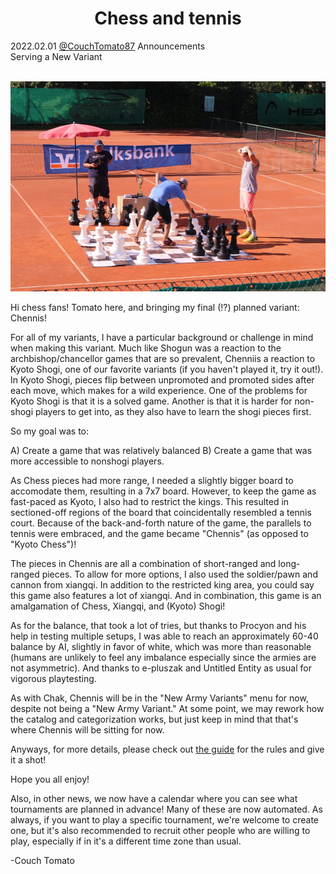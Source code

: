 <h1 align="center">Chess and tennis</h1>

<div class="meta-headline">
    <div class= "meta">
        <span class="text">2022.02.01</span>
        <span class="text"><a href="/@/CouchTomato87">@CouchTomato87</a></span>
        <span class="text">Announcements</span>
    </div>
    <div class= "headline">Serving a New Variant</div>
</div>
</br>

![Chess and Tennis?](https://github.com/gbtami/pychess-variants/blob/master/static/images/ChessTennis.jpg)

Hi chess fans! Tomato here, and bringing my final (!?) planned variant: Chennis!

For all of my variants, I have a particular background or challenge in mind when making this variant. Much like Shogun was a reaction to the archbishop/chancellor games that are so prevalent, Chenniis a reaction to Kyoto Shogi, one of our favorite variants (if you haven't played it, try it out!). In Kyoto Shogi, pieces flip between unpromoted and promoted sides after each move, which makes for a wild experience. One of the problems for Kyoto Shogi is that it is a solved game. Another is that it is harder for non-shogi players to get into, as they also have to learn the shogi pieces first.

So my goal was to:

A) Create a game that was relatively balanced
B) Create a game that was more accessible to nonshogi players.

As Chess pieces had more range, I needed a slightly bigger board to accomodate them, resulting in a 7x7 board. However, to keep the game as fast-paced as Kyoto, I also had to restrict the kings. This resulted in sectioned-off regions of the board that coincidentally resembled a tennis court. Because of the back-and-forth nature of the game, the parallels to tennis were embraced, and the game became "Chennis" (as opposed to "Kyoto Chess")!

The pieces in Chennis are all a combination of short-ranged and long-ranged pieces. To allow for more options, I also used the soldier/pawn and cannon from xiangqi. In addition to the restricted king area, you could say this game also features a lot of xiangqi. And in combination, this game is an amalgamation of Chess, Xiangqi, and (Kyoto) Shogi!

As for the balance, that took a lot of tries, but thanks to Procyon and his help in testing multiple setups, I was able to reach an approximately 60-40 balance by AI, slightly in favor of white, which was more than reasonable (humans are unlikely to feel any imbalance especially since the armies are not asymmetric). And thanks to e-pluszak and Untitled Entity as usual for vigorous playtesting. 

As with Chak, Chennis will be in the "New Army Variants" menu for now, despite not being a "New Army Variant." At some point, we may rework how the catalog and categorization works, but just keep in mind that that's where Chennis will be sitting for now.

Anyways, for more details, please check out [the guide](https://www.pychess.org/variants/chennis) for the rules and give it a shot!

Hope you all enjoy!

Also, in other news, we now have a calendar where you can see what tournaments are planned in advance! Many of these are now automated. As always, if you want to play a specific tournament, we're welcome to create one, but it's also recommended to recruit other people who are willing to play, especially if in it's a different time zone than usual.

-Couch Tomato

